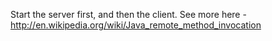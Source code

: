 Start the server first, and then the client.
See more here -  http://en.wikipedia.org/wiki/Java_remote_method_invocation